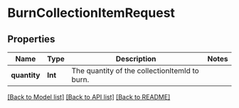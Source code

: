 # BurnCollectionItemRequest

## Properties
Name | Type | Description | Notes
------------ | ------------- | ------------- | -------------
**quantity** | **Int** | The quantity of the collectionItemId to burn. | 

[[Back to Model list]](../README.md#documentation-for-models) [[Back to API list]](../README.md#documentation-for-api-endpoints) [[Back to README]](../README.md)


